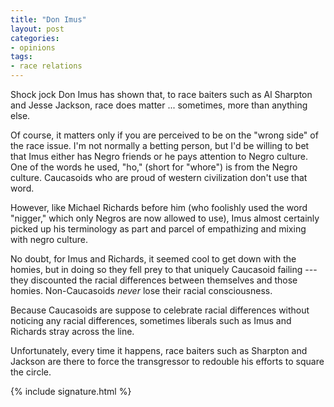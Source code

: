 ```yaml
---
title: "Don Imus"
layout: post
categories:
- opinions
tags:
- race relations
---
```


Shock jock Don Imus has shown that, to race baiters such as Al Sharpton and Jesse Jackson, race does matter ... sometimes, more than anything else.

Of course, it matters only if you are perceived to be on the "wrong side" of the race issue. I'm not normally a betting person, but I'd be willing to bet that Imus either has Negro friends or he pays attention to Negro culture. One of the words he used, "ho," (short for "whore") is from the Negro culture. Caucasoids who are proud of western civilization don't use that word.

However, like Michael Richards before him (who foolishly used the word "nigger," which only Negros are now allowed to use), Imus almost certainly picked up his terminology as part and parcel of empathizing and mixing with negro culture.

No doubt, for Imus and Richards, it seemed cool to get down with the homies, but in doing so they fell prey to that uniquely Caucasoid failing --- they discounted the racial differences between themselves and those homies. Non-Caucasoids *never* lose their racial consciousness.

Because Caucasoids are suppose to celebrate racial differences without noticing any racial differences, sometimes liberals such as Imus and Richards stray across the line.

Unfortunately, every time it happens, race baiters such as Sharpton and Jackson are there to force the transgressor to redouble his efforts to square the circle.

{% include signature.html %}
